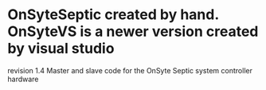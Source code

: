# OnSyteSeptic created by hand. OnSyteVS is a newer version created by visual studio
revision 1.4
Master and slave code for the OnSyte Septic system controller hardware
